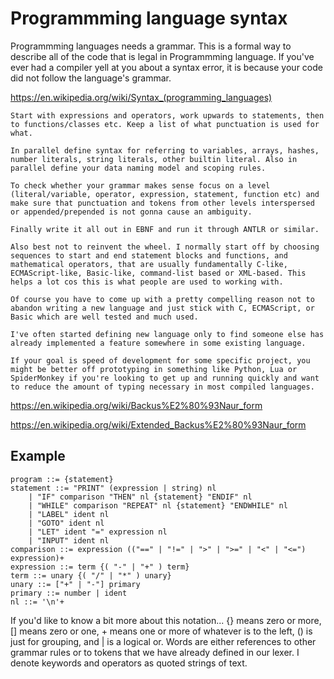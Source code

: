 # Programmming language syntax

Programmming languages needs a grammar. This is a formal way to describe all of the code that is legal in Programmming language. 
If you've ever had a compiler yell at you about a syntax error, it is because your code did not follow the language's grammar.

https://en.wikipedia.org/wiki/Syntax_(programming_languages)

```
Start with expressions and operators, work upwards to statements, then to functions/classes etc. Keep a list of what punctuation is used for what.

In parallel define syntax for referring to variables, arrays, hashes, number literals, string literals, other builtin literal. Also in parallel define your data naming model and scoping rules.

To check whether your grammar makes sense focus on a level (literal/variable, operator, expression, statement, function etc) and make sure that punctuation and tokens from other levels interspersed or appended/prepended is not gonna cause an ambiguity.

Finally write it all out in EBNF and run it through ANTLR or similar.

Also best not to reinvent the wheel. I normally start off by choosing sequences to start and end statement blocks and functions, and mathematical operators, that are usually fundamentally C-like, ECMAScript-like, Basic-like, command-list based or XML-based. This helps a lot cos this is what people are used to working with.

Of course you have to come up with a pretty compelling reason not to abandon writing a new language and just stick with C, ECMAScript, or Basic which are well tested and much used.

I've often started defining new language only to find someone else has already implemented a feature somewhere in some existing language.

If your goal is speed of development for some specific project, you might be better off prototyping in something like Python, Lua or SpiderMonkey if you're looking to get up and running quickly and want to reduce the amount of typing necessary in most compiled languages.
```

https://en.wikipedia.org/wiki/Backus%E2%80%93Naur_form

https://en.wikipedia.org/wiki/Extended_Backus%E2%80%93Naur_form

## Example

```
program ::= {statement}
statement ::= "PRINT" (expression | string) nl
    | "IF" comparison "THEN" nl {statement} "ENDIF" nl
    | "WHILE" comparison "REPEAT" nl {statement} "ENDWHILE" nl
    | "LABEL" ident nl
    | "GOTO" ident nl
    | "LET" ident "=" expression nl
    | "INPUT" ident nl
comparison ::= expression (("==" | "!=" | ">" | ">=" | "<" | "<=") expression)+
expression ::= term {( "-" | "+" ) term}
term ::= unary {( "/" | "*" ) unary}
unary ::= ["+" | "-"] primary
primary ::= number | ident
nl ::= '\n'+
```

If you'd like to know a bit more about this notation... {} means zero or more, [] means zero or one, + means one or more of whatever is to the left, () is just for grouping, and | is a logical or. Words are either references to other grammar rules or to tokens that we have already defined in our lexer. I denote keywords and operators as quoted strings of text.
